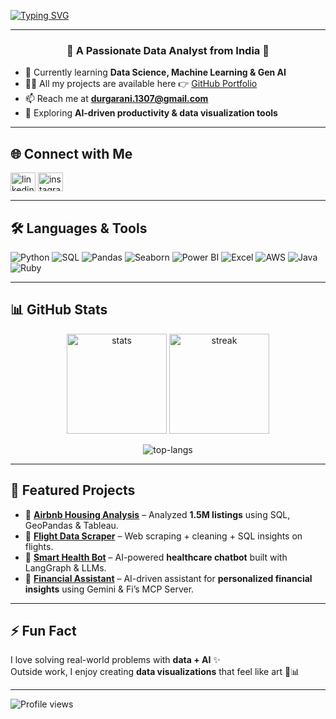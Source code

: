 <!-- Profile README -->

<!-- Banner / Typing Effect -->
[![Typing SVG](https://readme-typing-svg.demolab.com?font=Fira+Code&size=25&pause=1000&color=007ACC&width=600&lines=Hi+👋,+I'm+Durga+Rani;Data+Analyst+%7C+M.Tech+in+Data+Science+%26+AI;Passionate+about+ML,+AI,+and+Visualization)](https://git.io/typing-svg)

---

<h3 align="center">🌟 A Passionate Data Analyst from India 🌟</h3>

- 🌱 Currently learning **Data Science, Machine Learning & Gen AI**  
- 👩‍💻 All my projects are available here 👉 [GitHub Portfolio](https://github.com/Djdurga)  
- 📫 Reach me at **durgarani.1307@gmail.com**  
- 🎯 Exploring **AI-driven productivity & data visualization tools**  

---

## 🌐 Connect with Me
<p align="left">
<a href="https://linkedin.com/in/durga-rani" target="blank"><img align="center" src="https://raw.githubusercontent.com/rahuldkjain/github-profile-readme-generator/master/src/images/icons/Social/linked-in-alt.svg" alt="linkedin" height="30" width="40" /></a>
<a href="https://instagram.com/durgarani_1314" target="blank"><img align="center" src="https://raw.githubusercontent.com/rahuldkjain/github-profile-readme-generator/master/src/images/icons/Social/instagram.svg" alt="instagram" height="30" width="40" /></a>
</p>

---

## 🛠️ Languages & Tools
![Python](https://img.shields.io/badge/-Python-3776AB?style=flat-square&logo=Python&logoColor=white)
![SQL](https://img.shields.io/badge/-SQL-4479A1?style=flat-square&logo=mysql&logoColor=white)
![Pandas](https://img.shields.io/badge/-Pandas-150458?style=flat-square&logo=pandas)
![Seaborn](https://img.shields.io/badge/-Seaborn-00BFAE?style=flat-square&logo=python)
![Power BI](https://img.shields.io/badge/-PowerBI-F2C811?style=flat-square&logo=power-bi&logoColor=black)
![Excel](https://img.shields.io/badge/-Excel-217346?style=flat-square&logo=microsoft-excel&logoColor=white)
![AWS](https://img.shields.io/badge/-AWS-232F3E?style=flat-square&logo=amazon-aws&logoColor=white)
![Java](https://img.shields.io/badge/-Java-007396?style=flat-square&logo=java&logoColor=white)
![Ruby](https://img.shields.io/badge/-Ruby-CC342D?style=flat-square&logo=ruby&logoColor=white)

---

## 📊 GitHub Stats
<p align="center">
  <img src="https://github-readme-stats.vercel.app/api?username=Djdurga&show_icons=true&theme=radical" alt="stats" height="160"/>
  <img src="https://github-readme-streak-stats.herokuapp.com/?user=Djdurga&theme=radical" alt="streak" height="160"/>
</p>

<p align="center">
  <img src="https://github-readme-stats.vercel.app/api/top-langs?username=Djdurga&show_icons=true&locale=en&layout=compact&theme=radical" alt="top-langs" />
</p>

---

## 📌 Featured Projects
- 🔹 [**Airbnb Housing Analysis**](https://github.com/Djdurga/airbnb-housing-analysis) – Analyzed **1.5M listings** using SQL, GeoPandas & Tableau.  
- 🔹 [**Flight Data Scraper**](https://github.com/Djdurga/flight-analysis) – Web scraping + cleaning + SQL insights on flights.  
- 🔹 [**Smart Health Bot**](https://github.com/Djdurga/health-bot) – AI-powered **healthcare chatbot** built with LangGraph & LLMs.  
- 🔹 [**Financial Assistant**](https://github.com/Djdurga/finance-ai) – AI-driven assistant for **personalized financial insights** using Gemini & Fi’s MCP Server.  

---

## ⚡ Fun Fact
I love solving real-world problems with **data + AI** ✨  
Outside work, I enjoy creating **data visualizations** that feel like art 🎨📊  

---

![Profile views](https://komarev.com/ghpvc/?username=Djdurga&label=Profile%20views&color=0e75b6&style=flat)
